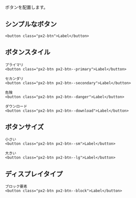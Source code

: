 ボタンを配置します。

## シンプルなボタン

```
<button class="px2-btn">Label</button>
```

## ボタンスタイル

```
プライマリ
<button class="px2-btn px2-btn--primary">Label</button>

セカンダリ
<button class="px2-btn px2-btn--secondary">Label</button>

危険
<button class="px2-btn px2-btn--danger">Label</button>

ダウンロード
<button class="px2-btn px2-btn--download">Label</button>
```

## ボタンサイズ

```
小さい
<button class="px2-btn px2-btn--sm">Label</button>

大きい
<button class="px2-btn px2-btn--lg">Label</button>
```

## ディスプレイタイプ

```
ブロック要素
<button class="px2-btn px2-btn--block">Label</button>
```
